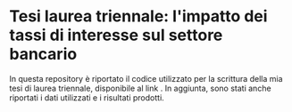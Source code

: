 # Tesi laurea triennale: l'impatto dei tassi di interesse sul settore bancario
In questa repository è riportato il codice utilizzato per la scrittura della mia tesi di laurea triennale, disponibile al link . In aggiunta, sono stati anche riportati i dati utilizzati e i risultati prodotti. 
